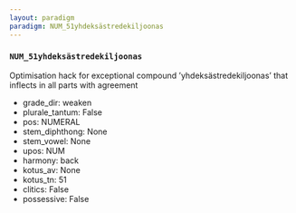 ```yaml
---
layout: paradigm
paradigm: NUM_51yhdeksästredekiljoonas
---
```

### ` NUM_51yhdeksästredekiljoonas `

Optimisation hack for exceptional compound ’yhdeksästredekiljoonas’ that inflects in all parts with agreement
* grade_dir: weaken
* plurale_tantum: False
* pos: NUMERAL
* stem_diphthong: None
* stem_vowel: None
* upos: NUM
* harmony: back
* kotus_av: None
* kotus_tn: 51
* clitics: False
* possessive: False
